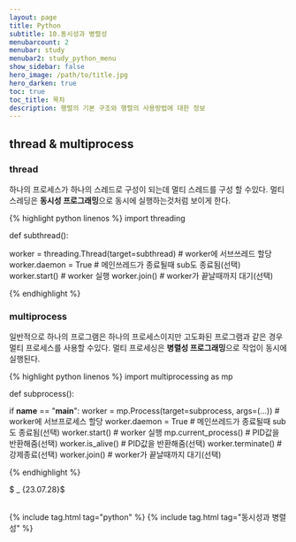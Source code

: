 ```yaml
---
layout: page
title: Python
subtitle: 10.동시성과 병렬성
menubarcount: 2
menubar: study
menubar2: study_python_menu
show_sidebar: false
hero_image: /path/to/title.jpg
hero_darken: true
toc: true
toc_title: 목차
description: 행렬의 기본 구조와 행렬의 사용방법에 대한 정보
---
```


## **thread & multiprocess**

### **thread**
하나의 프로세스가 하나의 스레드로 구성이 되는데 멀티 스레드를 구성 할 수있다. 멀티 스레딩은 **동시성 프로그래밍**으로 동시에 실행하는것처럼 보이게 한다.

{% highlight python linenos %}
import threading

def subthread():
  <output>

worker = threading.Thread(target=subthread) # worker에 서브쓰레드 할당
worker.daemon = True # 메인쓰레드가 종료될때 sub도 종료됨(선택)
worker.start() # worker 실행
worker.join() # worker가 끝날때까지 대기(선택)

<main program>
{% endhighlight %}

### **multiprocess**
일반적으로 하나의 프로그램은 하나의 프로세스이지만 고도화된 프로그램과 같은 경우 멀티 프로세스를 사용할 수있다. 멀티 프로세싱은 **병렬성 프로그래밍**으로 작업이 동시에 실행된다.

{% highlight python linenos %}
import multiprocessing as mp

def subprocess():
  <output>

if __name__ == "__main__":
  worker = mp.Process(target=subprocess, args=(...)) #  worker에 서브프로세스 할당
  worker.daemon = True # 메인쓰레드가 종료될때 sub도 종료됨(선택)
  worker.start() # worker 실행
  mp.current_process() # PID값을 반환해줌(선택)
  worker.is_alive() # PID값을 반환해줌(선택)
  worker.terminate() # 강제종료(선택)
  worker.join() # worker가 끝날때까지 대기(선택)
	
  <main program>
{% endhighlight %}

$ _ {23.07.28}$<br/><br/>

{% include tag.html tag="python" %}  {% include tag.html tag="동시성과 병렬성" %}